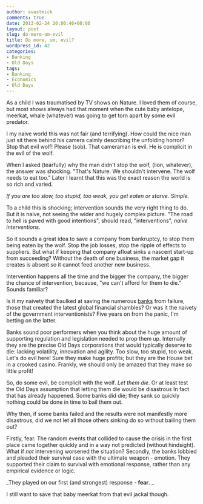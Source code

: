 ```yaml
---
author: avastmick
comments: true
date: 2013-02-24 20:00:46+00:00
layout: post
slug: do-more-um-evil
title: Do more, um, evil?
wordpress_id: 42
categories:
- Banking
- Old Days
tags:
- Banking
- Economics
- Old Days
---
```


As a child I was traumatised by TV shows on Nature. I loved them of course, but most shows always had that moment when the cute baby antelope, meerkat, whale (whatever) was going to get torn apart by some evil predator.

I my naive world this was not fair (and terrifying). How could the nice man just sit there behind his camera calmly describing the unfolding horror? Stop that evil wolf! Please (sob). That cameraman is evil. He is complicit in the evil of the wolf.

When I asked (tearfully) why the man didn't stop the wolf, (lion, whatever), the answer was shocking. "That's Nature. We shouldn't intervene. The wolf needs to eat too." Later I learnt that this was the exact reason the world is so rich and varied.

_If you are too slow, too stupid, too weak, you get eaten or starve. Simple._

To a child this is shocking; intervention sounds the very right thing to do. But it is naive, not seeing the wider and hugely complex picture. "The road to hell is paved with good intentions", should read, "interventions", _naive interventions._

So it sounds a great idea to save a company from bankruptcy, to stop them being eaten by the wolf. Stop the job losses, stop the ripple of effects to suppliers. But what if keeping that company afloat sinks a nascent start-up from succeeding? Without the death of one business, the market gap it creates is absent so it cannot feed another new business.

Intervention happens all the time and the bigger the company, the bigger the chance of intervention, because, "we can't afford for them to die." Sounds familiar?

Is it my naivety that baulked at saving the numerous [banks](http://en.wikipedia.org/wiki/Bank) from failure, those that created the latest global financial shambles? Or was it the naivety of the government interventionists? Five years on from the panic, I'm betting on the latter.

Banks sound poor performers when you think about the huge amount of supporting regulation and legislation needed to prop them up. Internally they are the precise Old Days corporations that would typically deserve to die: lacking volatility, innovation and agility. Too slow, too stupid, too weak. Let's do evil here! Sure they make huge profits; but they are the House bet in a crooked casino. Frankly, we should only be amazed that they make so little profit!

So, do some evil, be complicit with the wolf. _Let them die._ Or at least test the Old Days assumption that letting them die would be disastrous In fact that has already happened. Some banks did die; they sank so quickly nothing could be done in time to bail them out.

Why then, if some banks failed and the results were not manifestly more disastrous, did we not let all those others sinking do so without bailing them out?

Firstly, fear. The random events that collided to cause the crisis in the first place came together quickly and in a way not predicted (without hindsight). What if _not_ intervening worsened the situation? Secondly, the banks lobbied and pleaded their survival case with the ultimate weapon - emotion. They supported their claim to survival with emotional response, rather than any empirical evidence or logic.

_They played on our first (and strongest) response - **fear**. _

I still want to save that baby meerkat from that evil jackal though.
